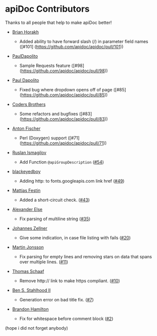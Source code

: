 # apiDoc Contributors

Thanks to all people that help to make apiDoc better!

* [Brian Horakh](https://github.com/brianhorakh)
  * Added ability to have forward slash (/) in parameter field names ([#101] (https://github.com/apidoc/apidoc/pull/101))

* [PaulDapolito](https://github.com/PaulDapolito)
  * Sample Requests feature ([#98] (https://github.com/apidoc/apidoc/pull/98))

* [Paul Dapolito](https://github.com/PaulDapolito)
  * Fixed bug where dropdown opens off of page ([#85] (https://github.com/apidoc/apidoc/pull/85))

* [Coders Brothers](https://github.com/CodersBrothers)
  * Some refactors and bugfixes ([#83] (https://github.com/apidoc/apidoc/pull/83))

* [Anton Fischer](https://github.com/antonfisher)
  * Perl (Doxygen) support ([#71] (https://github.com/apidoc/apidoc/pull/71))

* [Ruslan Ismagilov](https://github.com/isRuslan)
  * Add Function `@apiGroupDescription` ([#54](https://github.com/apidoc/apidoc/pull/54))

* [blackeyedboy](https://github.com/blackeyedboy)
  * Adding http: to fonts.googleapis.com link href ([#49](https://github.com/apidoc/apidoc/pull/49))

* [Mattias Festin](https://github.com/MattiasFestin)
  * Added a short-circuit check. ([#43](https://github.com/apidoc/apidoc/pull/43))

* [Alexander Else](https://github.com/aelse)
  * Fix parsing of multiline string ([#35](https://github.com/apidoc/apidoc/pull/35))

* [Johannes Zellner](https://github.com/nebulade)
  * Give some indication, in case file listing with fails ([#20](https://github.com/apidoc/apidoc/pull/20))

* [Martin Jonsson](https://github.com/martinj)
  * Fix parsing for empty lines and removing stars on data that spans over multiple lines. ([#11](https://github.com/apidoc/apidoc/pull/11))

* [Thomas Schaaf](https://github.com/thomaschaaf)
  * Remove http:// link to make https compliant. ([#10](https://github.com/apidoc/apidoc/pull/10))

* [Ben S. Stahlhood II](https://github.com/bstahlhood)
  * Generation error on bad title fix. ([#7](https://github.com/apidoc/apidoc/pull/7))

* [Brandon Hamilton](https://github.com/brandonhamilton)
  * Fix for whitespace before comment block ([#2](https://github.com/apidoc/apidoc/pull/2))


(hope i did not forget anybody)
